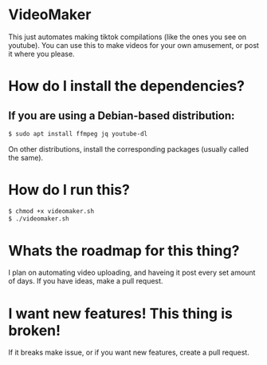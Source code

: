 # VideoMaker
This just automates making tiktok compilations (like the ones you see on youtube). 
You can use this to make videos for your own amusement, or post it where you please.

# How do I install the dependencies? 
## If you are using a Debian-based distribution:
```bash
$ sudo apt install ffmpeg jq youtube-dl
```
On other distributions, install the corresponding packages (usually called the same).

# How do I run this?

```bash
$ chmod +x videomaker.sh
$ ./videomaker.sh
```
# Whats the roadmap for this thing?
I plan on automating video uploading, and haveing it post every set amount of days. If you have ideas, make a pull request.

# I want new features! This thing is broken!
If it breaks make issue, or if you want new features, create a pull request.
